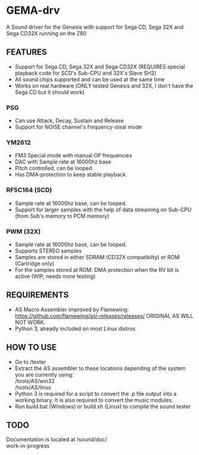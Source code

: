 # GEMA-drv
A Sound driver for the Genesis with support for Sega CD, Sega 32X and Sega CD32X running on the Z80

## FEATURES

* Support for Sega CD, Sega 32X and Sega CD32X (REQUIRES special playback code for SCD's Sub-CPU and 32X's Slave SH2)<br>
* All sound chips supported and can be used at the same time<br>
* Works on real hardware (ONLY tested Genesis and 32X, I don't have the Sega CD but it should work)


### PSG
* Can use Attack, Decay, Sustain and Release<br>
* Support for NOISE channel's frequency-steal mode<br>


### YM2612
* FM3 Special mode with manual OP frequencies<br>
* DAC with Sample rate at 16000hz base<br>
* Pitch controlled, can be looped.<br>
* Has DMA-protection to keep stable playback<br>


### RF5C164 (SCD)
* Sample rate at 16000hz base, can be looped.<br>
* Support for larger samples with the help of data streaming on Sub-CPU (from Sub's memory to PCM memory)<br>


### PWM (32X)
* Sample rate at 16000hz base, can be looped.<br>
* Supports STEREO samples<br>
* Samples are stored in either SDRAM (CD32X compatibilty) or ROM (Cartridge only)<br>
* For the samples stored at ROM: DMA protection when the RV bit is active (WIP, needs more testing)<br>


## REQUIREMENTS

* AS Macro Assembler improved by Flamewing: https://github.com/flamewing/asl-releases/releases/ ORIGINAL AS WILL NOT WORK.<br>
* Python 3, already included on most Linux distros<br>

## HOW TO USE

* Go to /tester
* Extract the AS assembler to these locations depending of the system you are currently using:<br>
/tools/AS/win32<br>
/tools/AS/linux<br>
* Python 3 is required for a script to convert the .p file output into a working binary, It is also required to convert the music modules.<br>
* Run build.bat (Windows) or build.sh (Linux) to compile the sound tester<br>

## TODO

Documentation is located at /sound/doc/<br>
work-in-progress<br>
